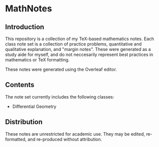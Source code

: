 # MathNotes

## Introduction

This repository is a collection of my TeX-based mathematics notes. Each class note set is a collection of practice problems, quantitative and qualitative explanation, and "margin notes". These were generated as a study aide for myself, and do not neccesarily represent best practices in mathematics or TeX formatting. 

These notes were generated using the Overleaf editor.

## Contents

The note set currently includes the following classes:

- Differential Geometry

## Distribution

These notes are unrestricted for academic use. They may be edited, re-formatted, and re-produced without attribution.
